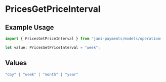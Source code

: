 # PricesGetPriceInterval

## Example Usage

```typescript
import { PricesGetPriceInterval } from "jani-payments/models/operations";

let value: PricesGetPriceInterval = "week";
```

## Values

```typescript
"day" | "week" | "month" | "year"
```